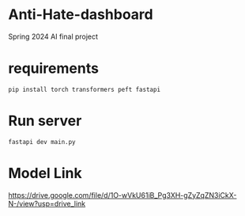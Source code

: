 # Anti-Hate-dashboard
Spring 2024 AI final project

# requirements
```
pip install torch transformers peft fastapi
```

# Run server
```
fastapi dev main.py
```

# Model Link
https://drive.google.com/file/d/1O-wVkU61iB_Pg3XH-gZyZqZN3iCkX-N-/view?usp=drive_link
